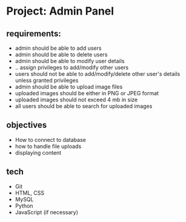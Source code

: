 # Project: Admin Panel

requirements:
---
* admin should be able to add users
* admin should be able to delete users
* admin should be able to modify user details
* .. assign privileges to add/modify other users
* users should not be able to add/modify/delete other user's details
  unless granted privileges
* admin should be able to upload image files
* uploaded images should be either in PNG or JPEG format
* uploaded images should not exceed 4 mb in size
* all users should be able to search for uploaded images


objectives
---

- How to connect to database
- how to handle file uploads
- displaying content 

tech 
---

* Git
* HTML, CSS
* MySQL
* Python
* JavaScript (if necessary)
